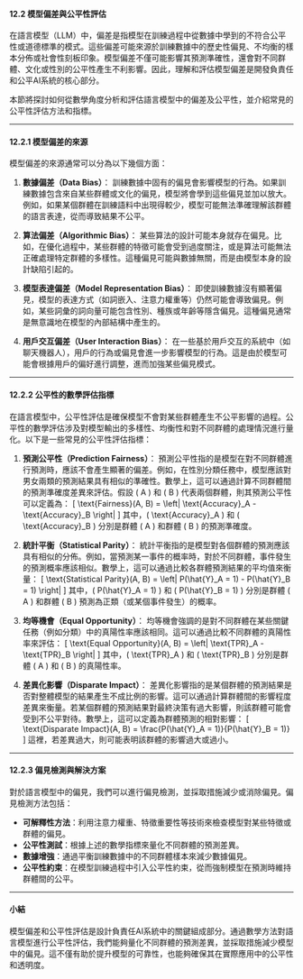 #### **12.2 模型偏差與公平性評估**

在語言模型（LLM）中，偏差是指模型在訓練過程中從數據中學到的不符合公平性或道德標準的模式。這些偏差可能來源於訓練數據中的歷史性偏見、不均衡的樣本分佈或社會性刻板印象。模型偏差不僅可能影響其預測準確性，還會對不同群體、文化或性別的公平性產生不利影響。因此，理解和評估模型偏差是開發負責任和公平AI系統的核心部分。

本節將探討如何從數學角度分析和評估語言模型中的偏差及公平性，並介紹常見的公平性評估方法和指標。

---

#### **12.2.1 模型偏差的來源**

模型偏差的來源通常可以分為以下幾個方面：

1. **數據偏差（Data Bias）**：
   訓練數據中固有的偏見會影響模型的行為。如果訓練數據包含來自某些群體或文化的偏見，模型將會學到這些偏見並加以放大。例如，如果某個群體在訓練語料中出現得較少，模型可能無法準確理解該群體的語言表達，從而導致結果不公平。

2. **算法偏差（Algorithmic Bias）**：
   某些算法的設計可能本身就存在偏見。比如，在優化過程中，某些群體的特徵可能會受到過度關注，或是算法可能無法正確處理特定群體的多樣性。這種偏見可能與數據無關，而是由模型本身的設計缺陷引起的。

3. **模型表達偏差（Model Representation Bias）**：
   即使訓練數據沒有顯著偏見，模型的表達方式（如詞嵌入、注意力權重等）仍然可能會導致偏見。例如，某些詞彙的詞向量可能包含性別、種族或年齡等隱含偏見。這種偏見通常是無意識地在模型的內部結構中產生的。

4. **用戶交互偏差（User Interaction Bias）**：
   在一些基於用戶交互的系統中（如聊天機器人），用戶的行為或偏見會進一步影響模型的行為。這是由於模型可能會根據用戶的偏好進行調整，進而加強某些偏見模式。

---

#### **12.2.2 公平性的數學評估指標**

在語言模型中，公平性評估是確保模型不會對某些群體產生不公平影響的過程。公平性的數學評估涉及對模型輸出的多樣性、均衡性和對不同群體的處理情況進行量化。以下是一些常見的公平性評估指標：

1. **預測公平性（Prediction Fairness）**：
   預測公平性指的是模型在對不同群體進行預測時，應該不會產生顯著的偏差。例如，在性別分類任務中，模型應該對男女兩類的預測結果具有相似的準確性。數學上，這可以通過計算不同群體間的預測準確度差異來評估。假設 \( A \) 和 \( B \) 代表兩個群體，則其預測公平性可以定義為：
   \[
   \text{Fairness}(A, B) = \left| \text{Accuracy}_A - \text{Accuracy}_B \right|
   \]
   其中，\( \text{Accuracy}_A \) 和 \( \text{Accuracy}_B \) 分別是群體 \( A \) 和群體 \( B \) 的預測準確度。

2. **統計平衡（Statistical Parity）**：
   統計平衡指的是模型對各個群體的預測應該具有相似的分佈。例如，當預測某一事件的概率時，對於不同群體，事件發生的預測概率應該相似。數學上，這可以通過比較各群體預測結果的平均值來衡量：
   \[
   \text{Statistical Parity}(A, B) = \left| P(\hat{Y}_A = 1) - P(\hat{Y}_B = 1) \right|
   \]
   其中，\( P(\hat{Y}_A = 1) \) 和 \( P(\hat{Y}_B = 1) \) 分別是群體 \( A \) 和群體 \( B \) 預測為正類（或某個事件發生）的概率。

3. **均等機會（Equal Opportunity）**：
   均等機會強調的是對不同群體在某些關鍵任務（例如分類）中的真陽性率應該相同。這可以通過比較不同群體的真陽性率來評估：
   \[
   \text{Equal Opportunity}(A, B) = \left| \text{TPR}_A - \text{TPR}_B \right|
   \]
   其中，\( \text{TPR}_A \) 和 \( \text{TPR}_B \) 分別是群體 \( A \) 和 \( B \) 的真陽性率。

4. **差異化影響（Disparate Impact）**：
   差異化影響指的是某個群體的預測結果是否對整體模型的結果產生不成比例的影響。這可以通過計算群體間的影響程度差異來衡量。若某個群體的預測結果對最終決策有過大影響，則該群體可能會受到不公平對待。數學上，這可以定義為群體預測的相對影響：
   \[
   \text{Disparate Impact}(A, B) = \frac{P(\hat{Y}_A = 1)}{P(\hat{Y}_B = 1)}
   \]
   這裡，若差異過大，則可能表明該群體的影響過大或過小。

---

#### **12.2.3 偏見檢測與解決方案**

對於語言模型中的偏見，我們可以進行偏見檢測，並採取措施減少或消除偏見。偏見檢測方法包括：

- **可解釋性方法**：利用注意力權重、特徵重要性等技術來檢查模型對某些特徵或群體的偏見。
- **公平性測試**：根據上述的數學指標來量化不同群體的預測差異。
- **數據增強**：通過平衡訓練數據中的不同群體樣本來減少數據偏見。
- **公平性約束**：在模型訓練過程中引入公平性約束，從而強制模型在預測時維持群體間的公平。

---

#### **小結**

模型偏差和公平性評估是設計負責任AI系統中的關鍵組成部分。通過數學方法對語言模型進行公平性評估，我們能夠量化不同群體的預測差異，並採取措施減少模型中的偏見。這不僅有助於提升模型的可靠性，也能夠確保其在實際應用中的公平性和透明度。